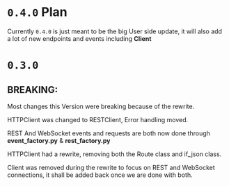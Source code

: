 # `0.4.0` Plan
Currently `0.4.0` is just meant to be the big User side update, it will also add a lot of new endpoints and events including **Client**

# `0.3.0`

## BREAKING:
Most changes this Version were breaking because of the rewrite.

HTTPClient was changed to RESTClient, Error handling moved.

REST And WebSocket events and requests are both now done through **event_factory.py** & **rest_factory.py**

HTTPClient had a rewrite, removing both the Route class and if_json class.

Client was removed during the rewrite to focus on REST and WebSocket connections, it shall be added back once we are done with both.
